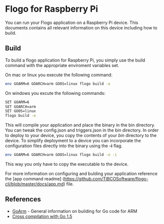 # Flogo for Raspberry Pi 
You can run your Flogo application on a Raspberry Pi device.  This documents contains all relevant information on this device including how to build.


## Build

To build a flogo application for Raspberry Pi, you simply use the build command with the appropriate enviroment variables set.

On mac or linux you execute the following command:

```bash
env GOARM=6 GOARCH=arm GOOS=linux flogo build -o
```
On windows you excute the following commands:

```bash
SET GOARM=6
SET GOARCH=arm
SET GOOS=linux
flogo build -o
```

This will compile your application and place the binary in the bin directory.   You can tweak the config.json and triggers.json in the bin directory.  In order to deploy to your device, you copy the contents of your *bin* directory to the device. To simplify deployment to a device you can incorporate the configuration files directly into the binary using the **-i** flag.

```bash
env GOARM=6 GOARCH=arm GOOS=linux flogo build -o -i
```

This way you only have to copy the executable to the device.

  For more information on configuring and bulding your application reference the [app command readme] (https://github.com/TIBCOSoftware/flogo-cli/blob/master/docs/app.md) file.


## References
* [GoArm](https://github.com/golang/go/wiki/GoArm) - General information on building for Go code for ARM 
* [Cross compilation with Go 1.5](http://dave.cheney.net/2015/08/22/cross-compilation-with-go-1-5)
